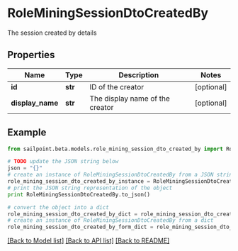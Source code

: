 # RoleMiningSessionDtoCreatedBy

The session created by details

## Properties
Name | Type | Description | Notes
------------ | ------------- | ------------- | -------------
**id** | **str** | ID of the creator | [optional] 
**display_name** | **str** | The display name of the creator | [optional] 

## Example

```python
from sailpoint.beta.models.role_mining_session_dto_created_by import RoleMiningSessionDtoCreatedBy

# TODO update the JSON string below
json = "{}"
# create an instance of RoleMiningSessionDtoCreatedBy from a JSON string
role_mining_session_dto_created_by_instance = RoleMiningSessionDtoCreatedBy.from_json(json)
# print the JSON string representation of the object
print RoleMiningSessionDtoCreatedBy.to_json()

# convert the object into a dict
role_mining_session_dto_created_by_dict = role_mining_session_dto_created_by_instance.to_dict()
# create an instance of RoleMiningSessionDtoCreatedBy from a dict
role_mining_session_dto_created_by_form_dict = role_mining_session_dto_created_by.from_dict(role_mining_session_dto_created_by_dict)
```
[[Back to Model list]](../README.md#documentation-for-models) [[Back to API list]](../README.md#documentation-for-api-endpoints) [[Back to README]](../README.md)


